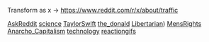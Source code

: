Transform as x -> https://www.reddit.com/r/x/about/traffic

[AskReddit](https://www.reddit.com/r/AskReddit/about/traffic)
[science](https://www.reddit.com/r/science/about/traffic)
[TaylorSwift](https://www.reddit.com/r/TaylorSwift/about/traffic)
[the_donald](https://www.reddit.com/r/the_donald/about/traffic)
[Libertarian](https://www.reddit.com/r/Libertarian/about/traffic))
[MensRights](https://www.reddit.com/r/MensRights/about/traffic)
[Anarcho_Capitalism](https://www.reddit.com/r/Anarcho_Capitalism/about/traffic)
[technology](https://www.reddit.com/r/technology/about/traffic)
[reactiongifs](https://www.reddit.com/r/reactiongifs/about/traffic)

